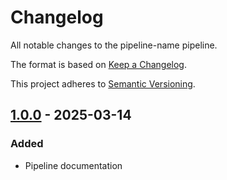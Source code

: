 # Changelog

All notable changes to the pipeline-name pipeline.

The format is based on [Keep a Changelog](https://keepachangelog.com/en/1.0.0/).

This project adheres to [Semantic Versioning](https://semver.org/spec/v2.0.0.html).

## [1.0.0] - 2025-03-14

### Added

- Pipeline documentation

[1.0.0]: https://github.com/uclahs-cds/pipeline-calculate-mtDNA-CopyNumber/releases/tag/v1.0.0
